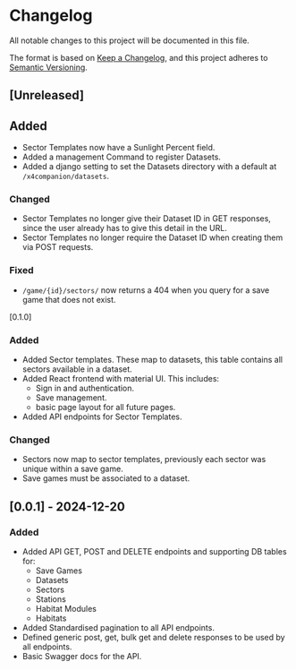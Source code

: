 # Changelog

All notable changes to this project will be documented in this file.

The format is based on [Keep a Changelog](https://keepachangelog.com/en/1.1.0/),
and this project adheres to [Semantic Versioning](https://semver.org/spec/v2.0.0.html).

## [Unreleased]
## Added
- Sector Templates now have a Sunlight Percent field.
- Added a management Command to register Datasets.
- Added a django setting to set the Datasets directory with a default at `/x4companion/datasets`.

### Changed
- Sector Templates no longer give their Dataset ID in GET responses, since the user already has
to give this detail in the URL.
- Sector Templates no longer require the Dataset ID when creating them via POST requests.

### Fixed
- `/game/{id}/sectors/` now returns a 404 when you query for a save game that does not exist.

[0.1.0]
### Added
- Added Sector templates. These map to datasets, this table contains all sectors available in a dataset.
- Added React frontend with material UI. This includes:
  - Sign in and authentication.
  - Save management.
  - basic page layout for all future pages.
- Added API endpoints for Sector Templates.

### Changed
- Sectors now map to sector templates, previously each sector was unique within a save game.
- Save games must be associated to a dataset.

## [0.0.1] - 2024-12-20

### Added
- Added API GET, POST and DELETE endpoints and supporting DB tables for:
  - Save Games
  - Datasets
  - Sectors
  - Stations
  - Habitat Modules
  - Habitats
- Added Standardised pagination to all API endpoints.
- Defined generic post, get, bulk get and delete responses to be used by all endpoints.
- Basic Swagger docs for the API.
